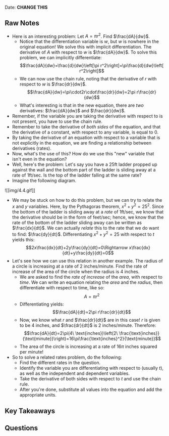 Date: **CHANGE THIS**

## Raw Notes

- Here is an interesting problem: Let $A=\pi r^2$. Find $\frac{dA}{dw}$.
    - Notice that the differentiation variable is $w$, but $w$ is nowhere in the original equation! We solve this with implicit differentiation. The derivative of $A$ with respect to $w$ is $\frac{dA}{dw}$. To solve this problem, we can implicitly differentiate: $$\frac{dA}{dw}=\frac{d}{dw}\left[\pi r^2\right]=\pi\frac{d}{dw}\left[ r^2\right]$$
    - We can now use the chain rule, noting that the derivative of $r$ with respect to $w$ is $\frac{dr}{dw}$. $$\frac{dA}{dw}=\pi\cdot2r\cdot\frac{dr}{dw}=2\pi r\frac{dr}{dw}$$
    - What's interesting is that in the new equation, there are *two* derivatives: $\frac{dA}{dw}$ and $\frac{dr}{dw}$.
- Remember, if the variable you are taking the derivative with respect to is not present, you have to use the chain rule.
- Remember to take the derivative of *both sides* of the equation, and that the derivative of a constant, with respect to any variable, is equal to 0.
- By taking the derivative of an equation with respect to a variable that is not explicitly in the equation, we are finding a relationship between derivatives (rates).
- Now, what's the use of this? How do we use this "new" variable that isn't even in the equation?
- Well, here's the problem: Let's say you have a 25ft ladder propped up against the wall and the bottom part of the ladder is sliding away at a rate of 1ft/sec. Is the top of the ladder falling at the same rate?
- Imagine the following diagram.

![[img/4.4.gif]]

- We may be stuck on how to do this problem, but we can try to relate the $x$ and $y$ variables. Here, by the Pythagoras theorem, $x^2+y^2=25^2$. Since the bottom of the ladder is sliding away at a *rate* of 1ft/sec, we know that the derivative should be in the form of feet/sec; hence, we know that the rate of the bottom of the ladder sliding away can be written as $\frac{dx}{dt}$. We can actually *relate* this to the rate that we do want to find: $\frac{dy}{dt}$. Differentiating $x^2+y^2=25$ with respect to $t$ yields this: $$2x\frac{dx}{dt}+2y\frac{dy}{dt}=0\Rightarrow x\frac{dx}{dt}+y\frac{dy}{dt}=0$$
- Let's see how we can use this relation in another example. The radius of a circle is increasing at a rate of 2 inches/minute. Find the rate of increase of the area of the circle when the radius is 4 inches.
    - We are asked to find the *rate of increase* of the *area*, with respect to *time*. We can write an equation relating the *area* and the *radius*, then differentiate with respect to time, like so: $$A=\pi r^2$$
    - Differentiating yields: $$\frac{dA}{dt}=2\pi r\frac{dr}{dt}$$
    - Now, we know what $r$ and $\frac{dr}{dt}$ are in this case! $r$ is given to be 4 inches, and $\frac{dr}{dt}$ is 2 inches/minute. Therefore: $$\frac{dA}{dt}=2\pi(4\ \text{inches})\left(2\ \frac{\text{inches}}{\text{minute}}\right)=16\pi\frac{\text{inches}^2}{\text{minute}}$$
    - The area of the circle is increasing at a rate of $16\pi$ inches squared per minute!
- So to solve a related rates problem, do the following:
    - Find the different rates in the question.
    - Identify the variable you are differentiating with respect to (usually $t$), as well as the independent and dependent variables.
    - Take the derivative of both sides with respect to $t$ and use the chain rule.
    - After you're done, substitute all values into the equation and add the appropriate units.

## Key Takeaways



## Questions

